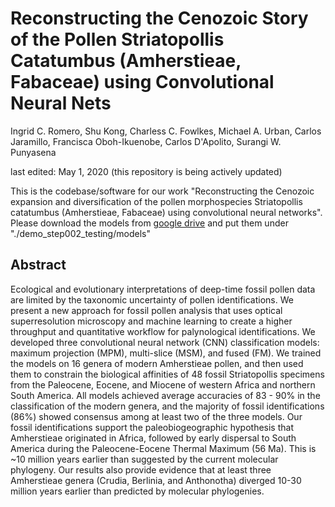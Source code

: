 # Reconstructing the Cenozoic Story of the Pollen Striatopollis Catatumbus (Amherstieae, Fabaceae) using Convolutional Neural Nets

Ingrid C. Romero, Shu Kong, Charless C. Fowlkes, Michael A. Urban, Carlos Jaramillo, Francisca Oboh-Ikuenobe, Carlos D'Apolito, Surangi W. Punyasena

last edited: May 1, 2020 (this repository is being actively updated)


This is the codebase/software for our work "Reconstructing the Cenozoic expansion and diversification of the pollen morphospecies Striatopollis catatumbus (Amherstieae, Fabaceae) using convolutional neural networks".
Please download the models from [google drive](https://drive.google.com/open?id=1Qx5tEvGN5OKvTUt1s9u3a8LL4STXuHjt) and put them under "./demo_step002_testing/models"


## Abstract

Ecological and evolutionary interpretations of deep-time fossil pollen data are limited by the taxonomic uncertainty of pollen identifications. We present a new approach for fossil pollen analysis that uses optical superresolution microscopy and machine learning to create a higher throughput and quantitative workflow for palynological identifications. We developed three convolutional neural network (CNN) classification models: maximum projection (MPM), multi-slice (MSM), and fused (FM). We trained the models on 16 genera of modern Amherstieae pollen, and then used them to constrain the biological affinities of 48 fossil Striatopollis specimens from the Paleocene, Eocene, and Miocene of western Africa and northern South America. All models achieved average accuracies of 83 - 90% in the classification of the modern genera, and the majority of fossil identifications (86%) showed consensus among at least two of the three models. Our fossil identifications support the paleobiogeographic hypothesis that Amherstieae originated in Africa, followed by early dispersal to South America during the Paleocene-Eocene Thermal Maximum (56 Ma). This is ~10 million years earlier than suggested by the current molecular phylogeny. Our results also provide evidence that at least three Amherstieae genera (Crudia, Berlinia, and Anthonotha) diverged 10-30 million years earlier than predicted by molecular phylogenies.


